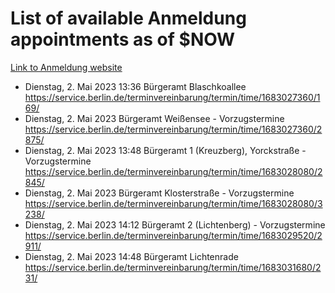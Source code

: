 # List of available Anmeldung appointments as of $NOW
[Link to Anmeldung website](https://service.berlin.de/terminvereinbarung/termin/tag.php?termin=1&anliegen[]=120686&dienstleisterlist=122210,122217,327316,122219,327312,122227,327314,122231,327346,122243,327348,122254,122252,329742,122260,329745,122262,329748,122271,327278,122273,327274,122277,327276,330436,122280,327294,122282,327290,122284,327292,122291,327270,122285,327266,122286,327264,122296,327268,150230,329760,122297,327286,122294,327284,122312,329763,122314,329775,122304,327330,122311,327334,122309,327332,317869,122281,327352,122279,329772,122283,122276,327324,122274,327326,122267,329766,122246,327318,122251,327320,122257,327322,122208,327298,122226,327300&herkunft=http%3A%2F%2Fservice.berlin.de%2Fdienstleistung%2F120686%2F)
- Dienstag, 2. Mai 2023 13:36 Bürgeramt Blaschkoallee https://service.berlin.de/terminvereinbarung/termin/time/1683027360/169/
- Dienstag, 2. Mai 2023  Bürgeramt Weißensee - Vorzugstermine https://service.berlin.de/terminvereinbarung/termin/time/1683027360/2875/
- Dienstag, 2. Mai 2023 13:48 Bürgeramt 1 (Kreuzberg), Yorckstraße - Vorzugstermine https://service.berlin.de/terminvereinbarung/termin/time/1683028080/2845/
- Dienstag, 2. Mai 2023  Bürgeramt Klosterstraße - Vorzugstermine https://service.berlin.de/terminvereinbarung/termin/time/1683028080/3238/
- Dienstag, 2. Mai 2023 14:12 Bürgeramt 2 (Lichtenberg) - Vorzugstermine https://service.berlin.de/terminvereinbarung/termin/time/1683029520/2911/
- Dienstag, 2. Mai 2023 14:48 Bürgeramt Lichtenrade https://service.berlin.de/terminvereinbarung/termin/time/1683031680/231/
